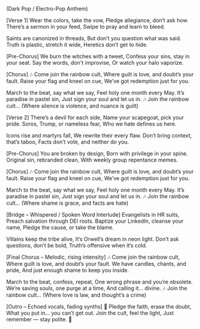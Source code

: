 (Dark Pop / Electro-Pop Anthem)

[Verse 1]
Wear the colors, take the vow,
Pledge allegiance, don’t ask how.
There’s a sermon in your feed,
Swipe to pray and learn to bleed.

Saints are canonized in threads,
But don’t you question what was said.
Truth is plastic, stretch it wide,
Heretics don’t get to hide.

[Pre-Chorus]
We burn the witches with a tweet,
Confess your sins, stay in your seat.
Say the words, don't improvise,
Or watch your halo vaporize.

[Chorus]
🎶
Come join the rainbow cult,
Where guilt is love, and doubt’s your fault.
Raise your flag and kneel on cue,
We’ve got redemption just for you.

March to the beat, say what we say,
Feel holy one month every May.
It’s paradise in pastel sin,
Just sign your soul and let us in.
🎶
Join the rainbow cult…
(Where silence is violence, and nuance is guilt)

[Verse 2]
There’s a devil for each side,
Name your scapegoat, pick your pride.
Soros, Trump, or nameless fear,
Who we hate defines us here.

Icons rise and martyrs fall,
We rewrite their every flaw.
Don’t bring context, that’s taboo,
Facts don’t vote, and neither do you.

[Pre-Chorus]
You are broken by design,
Born with privilege in your spine.
Original sin, rebranded clean,
With weekly group repentance memes.

[Chorus]
🎶
Come join the rainbow cult,
Where guilt is love, and doubt’s your fault.
Raise your flag and kneel on cue,
We’ve got redemption just for you.

March to the beat, say what we say,
Feel holy one month every May.
It’s paradise in pastel sin,
Just sign your soul and let us in.
🎶
Join the rainbow cult…
(Where shame is grace, and facts are hate)

[Bridge – Whispered / Spoken Word Interlude]
Evangelists in HR suits,
Preach salvation through DEI roots.
Baptize your LinkedIn, cleanse your name,
Pledge the cause, or take the blame.

Villains keep the tribe alive,
It’s Orwell’s dream in neon light.
Don’t ask questions, don’t be bold,
Truth’s offensive when it’s cold.

[Final Chorus – Melodic, rising intensity]
🎶
Come join the rainbow cult,
Where guilt is love, and doubt’s your fault.
We have candles, chants, and pride,
And just enough shame to keep you inside.

March to the beat, confess, repeat,
One wrong phrase and you’re obsolete.
We’re saving souls, one purge at a time,
And calling it… divine.
🎶
Join the rainbow cult…
(Where love is law, and thought’s a crime)

[Outro – Echoed vocals, fading synths]
🌈
Pledge the faith, erase the doubt,
What you put in… you can’t get out.
Join the cult, feel the light,
Just remember — stay polite.
🌈
